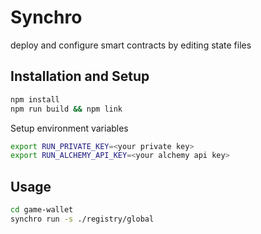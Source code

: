 # Synchro

deploy and configure smart contracts by editing state files

## Installation and Setup

```bash
npm install
npm run build && npm link
```

Setup environment variables

```bash
export RUN_PRIVATE_KEY=<your private key>
export RUN_ALCHEMY_API_KEY=<your alchemy api key>
```

## Usage

```bash
cd game-wallet
synchro run -s ./registry/global
```
